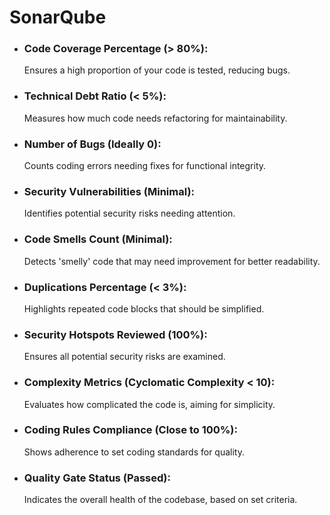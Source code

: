 # SonarQube

- ### Code Coverage Percentage (> 80%): 
  Ensures a high proportion of your code is tested, reducing bugs.
- ### Technical Debt Ratio (< 5%): 
  Measures how much code needs refactoring for maintainability.
- ### Number of Bugs (Ideally 0): 
  Counts coding errors needing fixes for functional integrity.
- ### Security Vulnerabilities (Minimal): 
  Identifies potential security risks needing attention.
- ### Code Smells Count (Minimal): 
  Detects 'smelly' code that may need improvement for better readability.
- ### Duplications Percentage (< 3%): 
  Highlights repeated code blocks that should be simplified.
- ### Security Hotspots Reviewed (100%): 
  Ensures all potential security risks are examined.
- ### Complexity Metrics (Cyclomatic Complexity < 10): 
  Evaluates how complicated the code is, aiming for simplicity.
- ### Coding Rules Compliance (Close to 100%): 
  Shows adherence to set coding standards for quality.
- ### Quality Gate Status (Passed): 
  Indicates the overall health of the codebase, based on set criteria.
